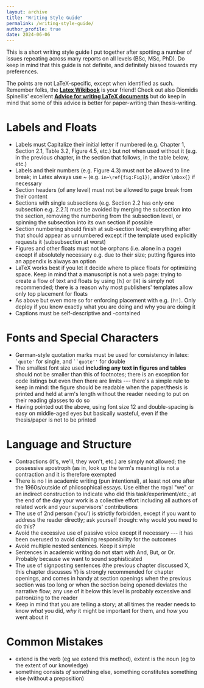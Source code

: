 ```yaml
---
layout: archive
title: "Writing Style Guide"
permalink: /writing-style-guide/
author_profile: true
date: 2024-06-06
---
```


This is a short writing style guide I put together after spotting a number of issues repeating across many reports on all levels (BSc, MSc, PhD). Do keep in mind that this guide is not definite, and definitely biased towards my preferences. 

The points are not LaTeX-specific, except when identified as such. Remember folks, the **[Latex Wikibook](https://en.wikibooks.org/wiki/LaTeX)** is your friend! 
Check out also Diomidis Spinellis' excellent **[Advice for writing LaTeX documents](https://github.com/dspinellis/latex-advice)** but do keep in mind that some of this advice is better for paper-writing than thesis-writing.

# Labels and Floats

* Labels must Capitalize their initial letter if numbered (e.g. Chapter 1, Section 2.1, Table 3.2, Figure 4.5, etc.) but not when used without it (e.g. in the previous chapter, in the section that follows, in the table below, etc.)
* Labels and their numbers (e.g. Figure 4.3) must not be allowed to line break; in Latex always use ~ (e.g. `in~\ref{fig:Fig1})`, and/or `\mbox{}` if necessary
* Section headers (of any level) must not be allowed to page break from their content
* Sections with single subsections (e.g. Section 2.2 has only one subsection e.g. 2.2.1) must be avoided by merging the subsection into the section, removing the numbering from the subsection level, or spinning the subsection into its own section if possible
* Section numbering should finish at sub-section level; everything after that should appear as unnumbered except if the template used explicitly requests it (subsubsection at worst)
* Figures and other floats must not be orphans (i.e. alone in a page) except if absolutely necessary e.g. due to their size; putting figures into an appendix is always an option
* LaTeX works best if you let it decide where to place floats for optimizing space. Keep in mind that a manuscript is not a web page: trying to create a flow of text and floats by using `[h]` or `[H]` is simply not recommended; there is a reason why most publishers' templates allow only top placement for floats
* As above but even more so for enforcing placement with e.g. `[h!]`. Only deploy if you know exactly what you are doing and why you are doing it
* Captions must be self-descriptive and -contained

# Fonts and Special Characters

* German-style quotation marks must be used for consistency in latex: `` `quote' `` for single, and ``` ``quote'' ``` for double
* The smallest font size used **including any text in figures and tables** should not be smaller than this of footnotes; there is an exception for code listings but even then there are limits --- there's a simple rule to keep in mind: the figure should be readable when the paper/thesis is printed and held at arm's length without the reader needing to put on their reading glasses to do so
* Having pointed out the above, using font size 12 and double-spacing is easy on middle-aged eyes but basically wasteful, even if the thesis/paper is not to be printed

# Language and Structure

* Contractions (it's, we'll, they won't, etc.) are simply not allowed; the possessive apostroph (as in, look up the term's meaning) is not a contraction and it is therefore exempted
* There is no I in academic writing (pun intentional), at least not one after the 1960s/outside of philosophical essays. Use either the royal "we" or an indirect construction to indicate who did this task/experiment/etc.; at the end of the day your work is a collective effort including all authors of related work and your supervisors' contributions
* The use of 2nd person ('you') is strictly forbidden, except if you want to address the reader directly; ask yourself though: why would you need to do this? 
* Avoid the excessive use of passive voice except if necessary --- it has been overused to avoid claiming responsibility for the outcomes
* Avoid multiple nested sentences. Keep it simple
* Sentences in academic writing do not start with And, But, or Or. Probably because we want to sound sophisticated
* The use of signposting sentences (the previous chapter discussed X, this chapter discusses Y) is strongly recommended for chapter openings, and comes in handy at section openings when the previous section was too long or when the section being opened deviates the narrative flow; any use of it below this level is probably excessive and patronizing to the reader
* Keep in mind that you are telling a story; at all times the reader needs to know *what* you did, *why* it might be important for them, and *how* you went about it

# Common Mistakes
* extend is the verb (eg we extend this method), extent is the noun (eg to the extent of our knowledge)
* something consists _of_ something else, something constitutes something else (without a preposition)



